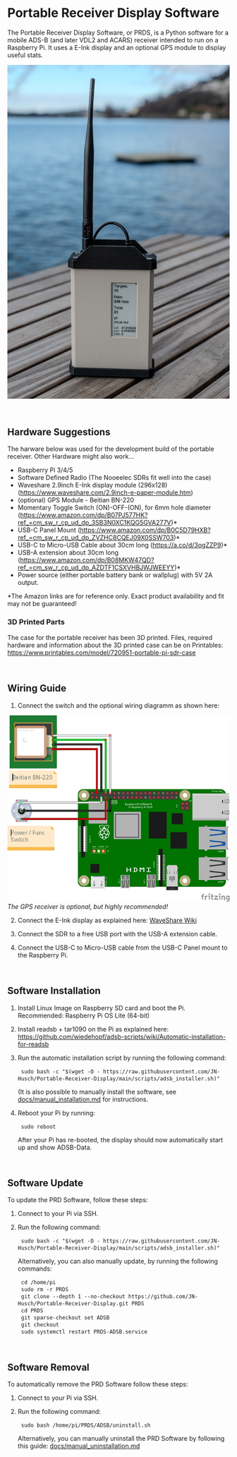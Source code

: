 # Portable Receiver Display Software

The Portable Receiver Display Software, or PRDS, is a Python software for a mobile ADS-B (and later VDL2 and ACARS) receiver intended to run on a Raspberry Pi. It uses a E-Ink display and an optional GPS module to display useful stats.

![Image of a portable receiver](images/img1.jpeg)

<br/>

## Hardware Suggestions

The harware below was used for the development build of the portable receiver. Other Hardware might also work...

- Raspberry Pi 3/4/5
- Software Defined Radio (The Nooeelec SDRs fit well into the case)
- Waveshare 2.9inch E-Ink display module (296x128) (https://www.waveshare.com/2.9inch-e-paper-module.htm)
- (optional) GPS Module - Beitian BN-220
- Momentary Toggle Switch (ON)-OFF-(ON), for 6mm hole diameter (https://www.amazon.com/dp/B07PJ577HK?ref_=cm_sw_r_cp_ud_dp_3SB3N0XC1KQG5GVA277V)*
- USB-C Panel Mount (https://www.amazon.com/dp/B0C5D79HXB?ref_=cm_sw_r_cp_ud_dp_ZVZHC8CQEJ09X0SSW703)*
- USB-C to Micro-USB Cable about 30cm long (https://a.co/d/3ogZZP9)*
- USB-A extension about 30cm long (https://www.amazon.com/dp/B08MKW47QD?ref_=cm_sw_r_cp_ud_dp_AZDTF1CSXVHBJWJWEEYY)*
- Power source (either portable battery bank or wallplug) with 5V 2A output.

*The Amazon links are for reference only. Exact product availability and fit may not be guaranteed!

### 3D Printed Parts

The case for the portable receiver has been 3D printed. Files, required hardware and information about the 3D printed case can be on Printables: https://www.printables.com/model/720951-portable-pi-sdr-case

<br/>

## Wiring Guide

1. Connect the switch and the optional wiring diagramm as shown here:

![Wiring Diagramm](images/wiring.png)
_The GPS receiver is optional, but highly recommended!_

2. Connect the E-Ink display as explained here: [WaveShare Wiki](https://www.waveshare.com/wiki/2.9inch_e-Paper_Module_Manual#Working_With_Raspberry_Pi)

3. Connect the SDR to a free USB port with the USB-A extension cable.

4. Connect the USB-C to Micro-USB cable from the USB-C Panel mount to the Raspberry Pi.

<br/>

## Software Installation

1. Install Linux Image on Raspberry SD card and boot the Pi.
Recommended: Raspberry Pi OS Lite (64-bit)


2. Install readsb + tar1090 on the Pi as explained here: https://github.com/wiedehopf/adsb-scripts/wiki/Automatic-installation-for-readsb

3. Run the automatic installation script by running the following command:

   		sudo bash -c "$(wget -O - https://raw.githubusercontent.com/JN-Husch/Portable-Receiver-Display/main/scripts/adsb_installer.sh)"

	(It is also possible to manually install the software, see [docs/manual_installation.md](docs/manual_installation.md) for instructions.


4. Reboot your Pi by running:

		sudo reboot

	After your Pi has re-booted, the display should now automatically start up and show ADSB-Data.

<br/>

## Software Update

To update the PRD Software, follow these steps:

1. Connect to your Pi via SSH.

2. Run the following command:

   		sudo bash -c "$(wget -O - https://raw.githubusercontent.com/JN-Husch/Portable-Receiver-Display/main/scripts/adsb_installer.sh)"

	Alternatively, you can also manually update, by running the following commands:

		cd /home/pi
		sudo rm -r PRDS
		git clone --depth 1 --no-checkout https://github.com/JN-Husch/Portable-Receiver-Display.git PRDS
		cd PRDS
		git sparse-checkout set ADSB
		git checkout
		sudo systemctl restart PRDS-ADSB.service
<br/>

## Software Removal

To automatically remove the PRD Software follow these steps:

1. Connect to your Pi via SSH.

2. Run the following command:

		sudo bash /home/pi/PRDS/ADSB/uninstall.sh

	Alternatively, you can manually uninstall the PRD Software by following this guide: [docs/manual_uninstallation.md](docs/manual_uninstallation.md)
